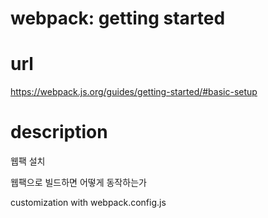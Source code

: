 # webpack: getting started
# url
https://webpack.js.org/guides/getting-started/#basic-setup
# description
웹팩 설치

웹팩으로 빌드하면 어떻게 동작하는가

customization with webpack.config.js
 
